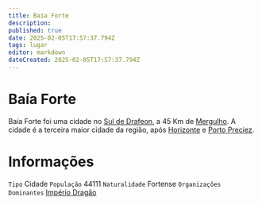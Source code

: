 ```yaml
---
title: Baía Forte
description: 
published: true
date: 2025-02-05T17:57:37.794Z
tags: lugar
editor: markdown
dateCreated: 2025-02-05T17:57:37.794Z
---
```


# Baía Forte
Baía Forte foi uma cidade no [Sul de Drafeon](/lugares/plano-material/drafeon/sul-de-drafeon), a 45 Km de [Mergulho](/lugares/plano-material/drafeon/sul-de-drafeon/mergulho). A cidade é a terceira maior cidade da região, após [Horizonte](/lugares/plano-material/drafeon/sul-de-drafeon/horizonte) e [Porto Preciez](/lugares/plano-material/drafeon/sul-de-drafeon/porto-preciez).

# Informações
`Tipo` Cidade 
`População` 44111
`Naturalidade` Fortense
`Organizações Dominantes` [Império Dragão](/faccoes/nacoes/imperio-dragao#imperio-dragao) 